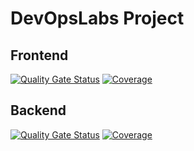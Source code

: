# DevOpsLabs Project

## Frontend

[![Quality Gate Status](http://158.160.63.45:9000/api/project_badges/measure?project=devopslabs-frontend&metric=alert_status)](http://158.160.63.45:9000/dashboard?id=devopslabs-frontend)
[![Coverage](http://158.160.63.45:9000/api/project_badges/measure?project=devopslabs-frontend&metric=coverage)](http://158.160.63.45:9000/dashboard?id=devopslabs-frontend)

## Backend

[![Quality Gate Status](http://158.160.63.45:9000/api/project_badges/measure?project=devopslabs-backend&metric=alert_status)](http://158.160.63.45:9000/dashboard?id=devopslabs-backend)
[![Coverage](http://158.160.63.45:9000/api/project_badges/measure?project=devopslabs-backend&metric=coverage)](http://158.160.63.45:9000/dashboard?id=devopslabs-backend)
